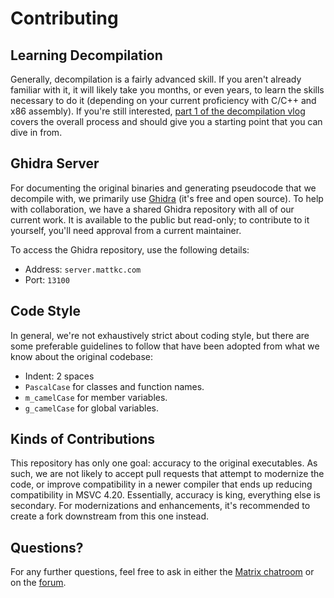 # Contributing

## Learning Decompilation

Generally, decompilation is a fairly advanced skill. If you aren't already familiar with it, it will likely take you months, or even years, to learn the skills necessary to do it (depending on your current proficiency with C/C++ and x86 assembly). If you're still interested, [part 1 of the decompilation vlog](https://www.youtube.com/watch?v=MToTEqoVv3I) covers the overall process and should give you a starting point that you can dive in from.

## Ghidra Server

For documenting the original binaries and generating pseudocode that we decompile with, we primarily use [Ghidra](https://ghidra-sre.org/) (it's free and open source). To help with collaboration, we have a shared Ghidra repository with all of our current work. It is available to the public but read-only; to contribute to it yourself, you'll need approval from a current maintainer.

To access the Ghidra repository, use the following details:

- Address: `server.mattkc.com`
- Port: `13100`

## Code Style

In general, we're not exhaustively strict about coding style, but there are some preferable guidelines to follow that have been adopted from what we know about the original codebase:

- Indent: 2 spaces
- `PascalCase` for classes and function names.
- `m_camelCase` for member variables.
- `g_camelCase` for global variables.

## Kinds of Contributions

This repository has only one goal: accuracy to the original executables. As such, we are not likely to accept pull requests that attempt to modernize the code, or improve compatibility in a newer compiler that ends up reducing compatibility in MSVC 4.20. Essentially, accuracy is king, everything else is secondary. For modernizations and enhancements, it's recommended to create a fork downstream from this one instead.

## Questions?

For any further questions, feel free to ask in either the [Matrix chatroom](https://matrix.to/#/#isledecomp:matrix.org) or on the [forum](https://forum.mattkc.com/viewforum.php?f=1).
